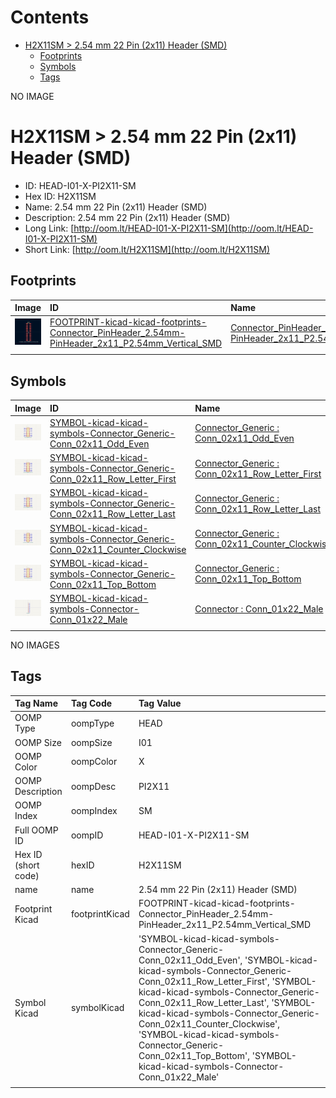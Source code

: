 



Contents
========

* [H2X11SM > 2.54 mm 22 Pin (2x11) Header (SMD)](#h2x11sm--254-mm-22-pin-2x11-header-smd)
	* [Footprints](#footprints)
	* [Symbols](#symbols)
	* [Tags](#tags)
  
NO IMAGE  
# H2X11SM > 2.54 mm 22 Pin (2x11) Header (SMD)

- ID: HEAD-I01-X-PI2X11-SM
- Hex ID: H2X11SM
- Name: 2.54 mm 22 Pin (2x11) Header (SMD)
- Description: 2.54 mm 22 Pin (2x11) Header (SMD)
- Long Link: [http://oom.lt/HEAD-I01-X-PI2X11-SM](http://oom.lt/HEAD-I01-X-PI2X11-SM)
- Short Link: [http://oom.lt/H2X11SM](http://oom.lt/H2X11SM)

## Footprints
  

|Image|ID|Name|
| :--- | :--- | :--- |
|[![](https://raw.githubusercontent.com/oomlout/oomlout_OOMP_eda_V2/main/FOOTPRINT/kicad/kicad-footprints/Connector_PinHeader_2.54mm/PinHeader_2x11_P2.54mm_Vertical_SMD/image_140.png)](https://github.com/oomlout/oomlout_OOMP_eda_V2/tree/main/FOOTPRINT/kicad/kicad-footprints/Connector_PinHeader_2.54mm/PinHeader_2x11_P2.54mm_Vertical_SMD/)|[FOOTPRINT-kicad-kicad-footprints-Connector_PinHeader_2.54mm-PinHeader_2x11_P2.54mm_Vertical_SMD](https://github.com/oomlout/oomlout_OOMP_eda_V2/tree/main/FOOTPRINT/kicad/kicad-footprints/Connector_PinHeader_2.54mm/PinHeader_2x11_P2.54mm_Vertical_SMD/)|[Connector_PinHeader_2.54mm : PinHeader_2x11_P2.54mm_Vertical_SMD](https://github.com/oomlout/oomlout_OOMP_eda_V2/tree/main/FOOTPRINT/kicad/kicad-footprints/Connector_PinHeader_2.54mm/PinHeader_2x11_P2.54mm_Vertical_SMD/)|
||||

## Symbols
  

|Image|ID|Name|
| :--- | :--- | :--- |
|[![](https://raw.githubusercontent.com/oomlout/oomlout_OOMP_eda_V2/main/SYMBOL/kicad/kicad-symbols/Connector_Generic/Conn_02x11_Odd_Even/image_140.png)](https://github.com/oomlout/oomlout_OOMP_eda_V2/tree/main/SYMBOL/kicad/kicad-symbols/Connector_Generic/Conn_02x11_Odd_Even/)|[SYMBOL-kicad-kicad-symbols-Connector_Generic-Conn_02x11_Odd_Even](https://github.com/oomlout/oomlout_OOMP_eda_V2/tree/main/SYMBOL/kicad/kicad-symbols/Connector_Generic/Conn_02x11_Odd_Even/)|[Connector_Generic : Conn_02x11_Odd_Even](https://github.com/oomlout/oomlout_OOMP_eda_V2/tree/main/SYMBOL/kicad/kicad-symbols/Connector_Generic/Conn_02x11_Odd_Even/)|
|[![](https://raw.githubusercontent.com/oomlout/oomlout_OOMP_eda_V2/main/SYMBOL/kicad/kicad-symbols/Connector_Generic/Conn_02x11_Row_Letter_First/image_140.png)](https://github.com/oomlout/oomlout_OOMP_eda_V2/tree/main/SYMBOL/kicad/kicad-symbols/Connector_Generic/Conn_02x11_Row_Letter_First/)|[SYMBOL-kicad-kicad-symbols-Connector_Generic-Conn_02x11_Row_Letter_First](https://github.com/oomlout/oomlout_OOMP_eda_V2/tree/main/SYMBOL/kicad/kicad-symbols/Connector_Generic/Conn_02x11_Row_Letter_First/)|[Connector_Generic : Conn_02x11_Row_Letter_First](https://github.com/oomlout/oomlout_OOMP_eda_V2/tree/main/SYMBOL/kicad/kicad-symbols/Connector_Generic/Conn_02x11_Row_Letter_First/)|
|[![](https://raw.githubusercontent.com/oomlout/oomlout_OOMP_eda_V2/main/SYMBOL/kicad/kicad-symbols/Connector_Generic/Conn_02x11_Row_Letter_Last/image_140.png)](https://github.com/oomlout/oomlout_OOMP_eda_V2/tree/main/SYMBOL/kicad/kicad-symbols/Connector_Generic/Conn_02x11_Row_Letter_Last/)|[SYMBOL-kicad-kicad-symbols-Connector_Generic-Conn_02x11_Row_Letter_Last](https://github.com/oomlout/oomlout_OOMP_eda_V2/tree/main/SYMBOL/kicad/kicad-symbols/Connector_Generic/Conn_02x11_Row_Letter_Last/)|[Connector_Generic : Conn_02x11_Row_Letter_Last](https://github.com/oomlout/oomlout_OOMP_eda_V2/tree/main/SYMBOL/kicad/kicad-symbols/Connector_Generic/Conn_02x11_Row_Letter_Last/)|
|[![](https://raw.githubusercontent.com/oomlout/oomlout_OOMP_eda_V2/main/SYMBOL/kicad/kicad-symbols/Connector_Generic/Conn_02x11_Counter_Clockwise/image_140.png)](https://github.com/oomlout/oomlout_OOMP_eda_V2/tree/main/SYMBOL/kicad/kicad-symbols/Connector_Generic/Conn_02x11_Counter_Clockwise/)|[SYMBOL-kicad-kicad-symbols-Connector_Generic-Conn_02x11_Counter_Clockwise](https://github.com/oomlout/oomlout_OOMP_eda_V2/tree/main/SYMBOL/kicad/kicad-symbols/Connector_Generic/Conn_02x11_Counter_Clockwise/)|[Connector_Generic : Conn_02x11_Counter_Clockwise](https://github.com/oomlout/oomlout_OOMP_eda_V2/tree/main/SYMBOL/kicad/kicad-symbols/Connector_Generic/Conn_02x11_Counter_Clockwise/)|
|[![](https://raw.githubusercontent.com/oomlout/oomlout_OOMP_eda_V2/main/SYMBOL/kicad/kicad-symbols/Connector_Generic/Conn_02x11_Top_Bottom/image_140.png)](https://github.com/oomlout/oomlout_OOMP_eda_V2/tree/main/SYMBOL/kicad/kicad-symbols/Connector_Generic/Conn_02x11_Top_Bottom/)|[SYMBOL-kicad-kicad-symbols-Connector_Generic-Conn_02x11_Top_Bottom](https://github.com/oomlout/oomlout_OOMP_eda_V2/tree/main/SYMBOL/kicad/kicad-symbols/Connector_Generic/Conn_02x11_Top_Bottom/)|[Connector_Generic : Conn_02x11_Top_Bottom](https://github.com/oomlout/oomlout_OOMP_eda_V2/tree/main/SYMBOL/kicad/kicad-symbols/Connector_Generic/Conn_02x11_Top_Bottom/)|
|[![](https://raw.githubusercontent.com/oomlout/oomlout_OOMP_eda_V2/main/SYMBOL/kicad/kicad-symbols/Connector/Conn_01x22_Male/image_140.png)](https://github.com/oomlout/oomlout_OOMP_eda_V2/tree/main/SYMBOL/kicad/kicad-symbols/Connector/Conn_01x22_Male/)|[SYMBOL-kicad-kicad-symbols-Connector-Conn_01x22_Male](https://github.com/oomlout/oomlout_OOMP_eda_V2/tree/main/SYMBOL/kicad/kicad-symbols/Connector/Conn_01x22_Male/)|[Connector : Conn_01x22_Male](https://github.com/oomlout/oomlout_OOMP_eda_V2/tree/main/SYMBOL/kicad/kicad-symbols/Connector/Conn_01x22_Male/)|
||||
  
NO IMAGES  
## Tags
  

|Tag Name|Tag Code|Tag Value|
| :--- | :--- | :--- |
|OOMP Type|oompType|HEAD|
|OOMP Size|oompSize|I01|
|OOMP Color|oompColor|X|
|OOMP Description|oompDesc|PI2X11|
|OOMP Index|oompIndex|SM|
|Full OOMP ID|oompID|HEAD-I01-X-PI2X11-SM|
|Hex ID (short code)|hexID|H2X11SM|
|name|name|2.54 mm 22 Pin (2x11) Header (SMD)|
|Footprint Kicad|footprintKicad|FOOTPRINT-kicad-kicad-footprints-Connector_PinHeader_2.54mm-PinHeader_2x11_P2.54mm_Vertical_SMD|
|Symbol Kicad|symbolKicad|'SYMBOL-kicad-kicad-symbols-Connector_Generic-Conn_02x11_Odd_Even', 'SYMBOL-kicad-kicad-symbols-Connector_Generic-Conn_02x11_Row_Letter_First', 'SYMBOL-kicad-kicad-symbols-Connector_Generic-Conn_02x11_Row_Letter_Last', 'SYMBOL-kicad-kicad-symbols-Connector_Generic-Conn_02x11_Counter_Clockwise', 'SYMBOL-kicad-kicad-symbols-Connector_Generic-Conn_02x11_Top_Bottom', 'SYMBOL-kicad-kicad-symbols-Connector-Conn_01x22_Male'|
||||
